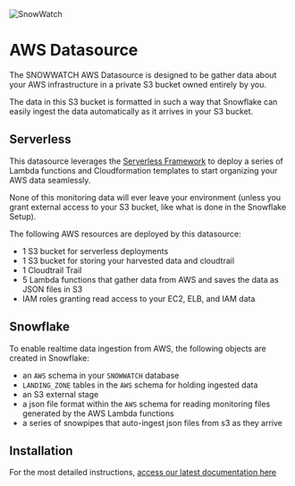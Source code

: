 <img src="https://raw.githubusercontent.com/hashmapinc/SnowWatch/master/docs/source/sw-logo-large.png" alt="SnowWatch"/>

# AWS Datasource
The SNOWWATCH AWS Datasource is designed to be gather data about your AWS infrastructure in a private S3 bucket owned entirely by you. 

The data in this S3 bucket is formatted in such a way that Snowflake can easily ingest the data automatically as it arrives in your S3 bucket.

## Serverless
This datasource leverages the [Serverless Framework](https://serverless.com/) to deploy a series of Lambda functions and Cloudformation templates to start organizing your AWS data seamlessly.

None of this monitoring data will ever leave your environment (unless you grant external access to your S3 bucket, like what is done in the Snowflake Setup). 

The following AWS resources are deployed by this datasource:
- 1 S3 bucket for serverless deployments
- 1 S3 bucket for storing your harvested data and cloudtrail
- 1 Cloudtrail Trail 
- 5 Lambda functions that gather data from AWS and saves the data as JSON files in S3
- IAM roles granting read access to your EC2, ELB, and IAM data

## Snowflake
To enable realtime data ingestion from AWS, the following objects are created in Snowflake:
- an `AWS` schema in your `SNOWWATCH` database
- `LANDING_ZONE` tables in the `AWS` schema for holding ingested data
- an S3 external stage 
- a json file format within the `AWS` schema for reading monitoring files generated by the AWS Lambda functions
- a series of snowpipes that auto-ingest json files from s3 as they arrive

## Installation
For the most detailed instructions, [access our latest documentation here](https://snowwatch.readthedocs.io/en/latest/)